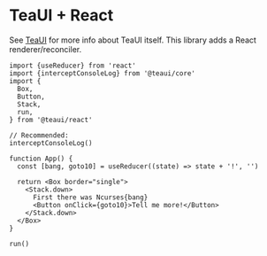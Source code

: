 # TeaUI + React

See [TeaUI](https://github.com/colinta/teaui) for more info about
TeaUI itself. This library adds a React renderer/reconciler.

```tsx
import {useReducer} from 'react'
import {interceptConsoleLog} from '@teaui/core'
import {
  Box,
  Button,
  Stack,
  run,
} from '@teaui/react'

// Recommended:
interceptConsoleLog()

function App() {
  const [bang, goto10] = useReducer((state) => state + '!', '')

  return <Box border="single">
    <Stack.down>
      First there was Ncurses{bang}
      <Button onClick={goto10}>Tell me more!</Button>
    </Stack.down>
  </Box>
}

run()
```
